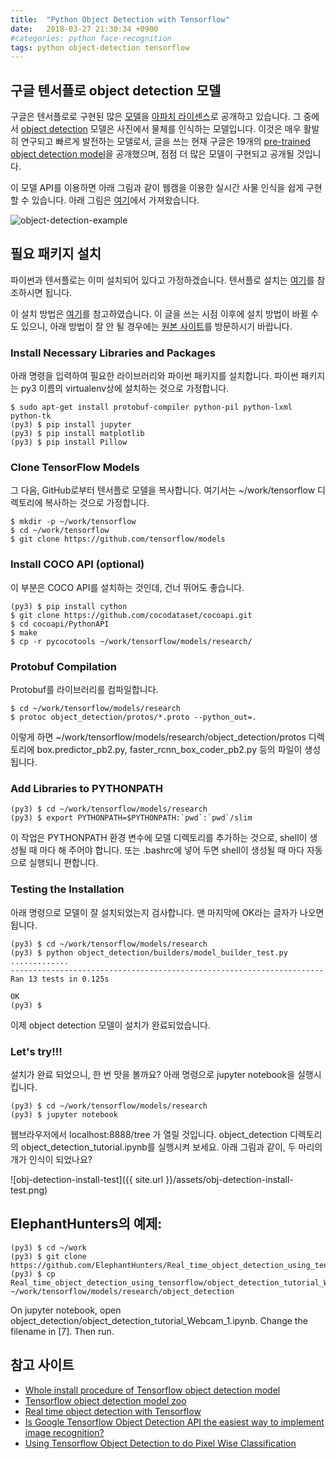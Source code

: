 ```yaml
---
title:  "Python Object Detection with Tensorflow"
date:   2018-03-27 21:30:34 +0900
#categories: python face-recognition
tags: python object-detection tensorflow
---
```


## 구글 텐서플로 object detection 모델

구글은 텐서플로로 구현된 많은 [모델](https://github.com/tensorflow/models)을 [아파치 라이센스](https://github.com/tensorflow/models/blob/master/LICENSE)로 공개하고 있습니다.
그 중에서 [object detection](https://github.com/tensorflow/models/tree/master/research/object_detection) 모델은 사진에서 물체를 인식하는 모델입니다. 이것은 매우 활발히 연구되고 빠르게 발전하는 모델로서, 글을 쓰는 현재 구글은 19개의 [pre-trained object detection model][modelzoo]을 공개했으며, 점점 더 많은 모델이 구현되고 공개될 것입니다.

이 모델 API를 이용하면 아래 그림과 같이 웹캠을 이용한 실시간 사물 인식을 쉽게 구현할 수 있습니다. 아래 그림은 [여기][objexample2]에서 가져왔습니다.

![object-detection-example](https://cdn-images-1.medium.com/max/800/1*W3elu1yPiJ3bpj8MZrmvwA.gif)

## 필요 패키지 설치

파이썬과 텐서플로는 이미 설치되어 있다고 가정하겠습니다. 텐서플로 설치는 [여기](https://www.tensorflow.org/install/)를 참조하시면 됩니다.

이 설치 방법은 [여기][install]를 참고하였습니다. 이 글을 쓰는 시점 이후에 설치 방법이 바뀔 수도 있으니, 아래 방법이 잘 안 될 경우에는 [원본 사이트][install]를 방문하시기 바랍니다.


### Install Necessary Libraries and Packages

아래 명령을 입력하여 필요한 라이브러리와 파이썬 패키지를 설치합니다. 파이썬 패키지는 py3 이름의 virtualenv상에 설치하는 것으로 가정합니다.

```
$ sudo apt-get install protobuf-compiler python-pil python-lxml python-tk
(py3) $ pip install jupyter
(py3) $ pip install matplotlib
(py3) $ pip install Pillow
```

### Clone TensorFlow Models

그 다음, GitHub로부터 텐서플로 모델을 복사합니다. 여기서는 ~/work/tensorflow 디렉토리에 복사하는 것으로 가정합니다.

```
$ mkdir -p ~/work/tensorflow
$ cd ~/work/tensorflow
$ git clone https://github.com/tensorflow/models
```

### Install COCO API (optional)

이 부분은 COCO API를 설치하는 것인데, 건너 뛰어도 좋습니다.

```
(py3) $ pip install cython
$ git clone https://github.com/cocodataset/cocoapi.git
$ cd cocoapi/PythonAPI
$ make
$ cp -r pycocotools ~/work/tensorflow/models/research/
```

### Protobuf Compilation

Protobuf를 라이브러리를 컴파일합니다.

```
$ cd ~/work/tensorflow/models/research
$ protoc object_detection/protos/*.proto --python_out=.
```
이렇게 하면 ~/work/tensorflow/models/research/object_detection/protos 디렉토리에 box.predictor_pb2.py, faster_rcnn_box_coder_pb2.py 등의 파일이 생성됩니다.

### Add Libraries to PYTHONPATH

```
(py3) $ cd ~/work/tensorflow/models/research
(py3) $ export PYTHONPATH=$PYTHONPATH:`pwd`:`pwd`/slim
```
이 작업은 PYTHONPATH 환경 변수에 모델 디렉토리를 추가하는 것으로, shell이 생성될 때 마다 해 주어야 합니다. 또는 .bashrc에 넣어 두면 shell이 생성될 때 마다 자동으로 실행되니 편합니다.

### Testing the Installation

아래 명령으로 모델이 잘 설치되었는지 검사합니다. 맨 마지막에 OK라는 글자가 나오면 됩니다.

```
(py3) $ cd ~/work/tensorflow/models/research
(py3) $ python object_detection/builders/model_builder_test.py
.............
----------------------------------------------------------------------
Ran 13 tests in 0.125s

OK
(py3) $
```

이제 object detection 모델이 설치가 완료되었습니다.

### Let's try!!!

설치가 완료 되었으니, 한 번 맛을 볼까요? 아래 명령으로 jupyter notebook을 실행시킵니다.

```
(py3) $ cd ~/work/tensorflow/models/research
(py3) $ jupyter notebook
```
웹브라우저에서 localhost:8888/tree 가 열릴 것입니다. object_detection 디렉토리의 object_detection_tutorial.ipynb를 실행시켜 보세요. 아래 그림과 같이, 두 마리의 개가 인식이 되었나요?

![obj-detection-install-test]({{ site.url }}/assets/obj-detection-install-test.png)


## ElephantHunters의 예제:

```
(py3) $ cd ~/work
(py3) $ git clone https://github.com/ElephantHunters/Real_time_object_detection_using_tensorflow
(py3) $ cp Real_time_object_detection_using_tensorflow/object_detection_tutorial_Webcam_1.ipynb ~/work/tensorflow/models/research/object_detection
```

On jupyter notebook, open object_detection/object_detection_tutorial_Webcam_1.ipynb. Change the filename in [7]. Then run.

## 참고 사이트

* [Whole install procedure of Tensorflow object detection model][install]
* [Tensorflow object detection model zoo][modelzoo]
* [Real time object detection with Tensorflow][objexample1]
* [Is Google Tensorflow Object Detection API the easiest way to implement image recognition?][objexample2]
* [Using Tensorflow Object Detection to do Pixel Wise Classification][maskexample]

[install]:https://github.com/tensorflow/models/blob/master/research/object_detection/g3doc/installation.md
[modelzoo]: https://github.com/tensorflow/models/blob/master/research/object_detection/g3doc/detection_model_zoo.md
[objexample1]:https://towardsdatascience.com/real-time-object-detection-with-tensorflow-detection-model-e7fd20421d5d
[objexample2]: https://towardsdatascience.com/is-google-tensorflow-object-detection-api-the-easiest-way-to-implement-image-recognition-a8bd1f500ea0
[maskexample]: https://towardsdatascience.com/using-tensorflow-object-detection-to-do-pixel-wise-classification-702bf2605182
